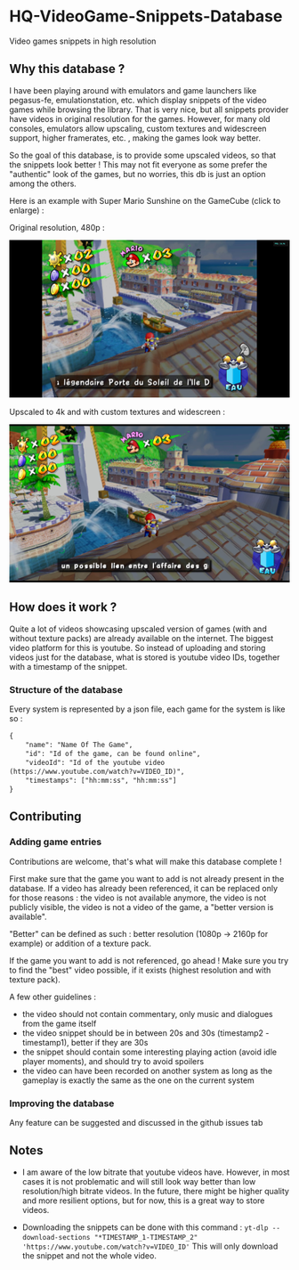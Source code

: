 # HQ-VideoGame-Snippets-Database 
Video games snippets in high resolution

## Why this database ?

I have been playing around with emulators and game launchers like pegasus-fe, emulationstation, etc. which display snippets of the video games while browsing the library. That is very nice, but all snippets provider have videos in original resolution for the games. However, for many old consoles, emulators allow upscaling, custom textures and widescreen support, higher framerates, etc. , making the games look way better. 

So the goal of this database, is to provide some upscaled videos, so that the snippets look better ! This may not fit everyone as some prefer the "authentic" look of the games, but no worries, this db is just an option among the others.

Here is an example with Super Mario Sunshine on the GameCube (click to enlarge) :

Original resolution, 480p :

![](media/mario-sunshine-original.jpg)


Upscaled to 4k and with custom textures and widescreen :

![](media/mario-sunshine-improved.jpg)

## How does it work ?

Quite a lot of videos showcasing upscaled version of games (with and without texture packs) are already available on the internet. The biggest video platform for this is youtube. So instead of uploading and storing videos just for the database, what is stored is youtube video IDs, together with a timestamp of the snippet.

### Structure of the database

Every system is represented by a json file, each game for the system is like so :

```
{
    "name": "Name Of The Game",
    "id": "Id of the game, can be found online",
    "videoId": "Id of the youtube video (https://www.youtube.com/watch?v=VIDEO_ID)",
    "timestamps": ["hh:mm:ss", "hh:mm:ss"]
}
```

## Contributing

### Adding game entries

Contributions are welcome, that's what will make this database complete !

First make sure that the game you want to add is not already present in the database. 
If a video has already been referenced, it can be replaced only for those reasons : the video is not available anymore, the video is not publicly visible, the video is not a video of the game, a "better version is available".

"Better" can be defined as such : better resolution (1080p -> 2160p for example) or addition of a texture pack.

If the game you want to add is not referenced, go ahead ! Make sure you try to find the "best" video possible, if it exists (highest resolution and with texture pack).

A few other guidelines :

- the video should not contain commentary, only music and dialogues from the game itself
- the video snippet should be in between 20s and 30s (timestamp2 - timestamp1), better if they are 30s
- the snippet should contain some interesting playing action (avoid idle player moments), and should try to avoid spoilers
- the video can have been recorded on another system as long as the gameplay is exactly the same as the one on the current system

### Improving the database

Any feature can be suggested and discussed in the github issues tab

## Notes

- I am aware of the low bitrate that youtube videos have. However, in most cases it is not problematic and will still look way better than low resolution/high bitrate videos. In the future, there might be higher quality and more resilient options, but for now, this is a great way to store videos.

- Downloading the snippets can be done with this command : `yt-dlp --download-sections "*TIMESTAMP_1-TIMESTAMP_2" 'https://www.youtube.com/watch?v=VIDEO_ID'` This will only download the snippet and not the whole video.